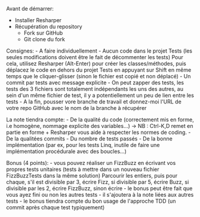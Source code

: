 ﻿Avant de démarrer:
- Installer Resharper
- Récupération du repository
	- Fork sur GitHub
	- Git clone du fork
		
Consignes:
	- A faire individuellement
	- Aucun code dans le projet Tests (les seules modifications doivent être le fait de décommenter les tests)
Pour cela, utilisez Resharper (Alt-Enter) pour créer les classes/méthodes, puis déplacez le code en dehors du projet Tests en appuyant sur Shift en même temps que le cliquer-glisser (sinon le fichier est copié et non déplacé)
	- Un commit par tests avec message explicite
	- On peut zapper des tests, les tests des 3 fichiers sont totalement indépendants les uns des autres, au sein d'un même fichier de test, il y a potentiellement un peu de lien entre les tests
	- A la fin, pousser vore branche de travail et donnez-moi l'URL de votre repo GitHub avec le nom de la branche à récupérer

La note tiendra compte:
	- De la qualité du code (correctement mis en forme, i.e homogène, nommage explicite des variables...) -> NB : Ctrl-K,D remet en partie en forme + Resharper vous aide à respecter les normes de coding.
	- De la qualitées commits
	- Du nombre de tests passés
	- De la bonne implémentation (par ex, pour les tests Linq, inutile de faire une implémentation procédurale avec des boucles...)

Bonus (4 points):
	- vous pouvez réaliser un FizzBuzz en écrivant vos propres tests unitaires (tests à mettre dans un nouveau fichier FizzBuzzTests dans la même solution)
	Parcourir les entiers, puis pour chaque, s'il est divisible par 3, écrire Fizz, si divisible par 5, écrire Buzz, si divisible par les 2, écrire FizzBuzz, sinon écrire 
	- le bonus peut être fait que vous ayez fini ou non les autres tests
	- il s'ajoutera à la note liées aux autres tests
	- le bonus tiendra compte du bon usage de l'approche TDD (un commit après chaque test typiquement)